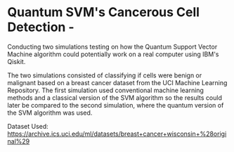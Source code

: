 # Quantum SVM's Cancerous Cell Detection -

Conducting two simulations testing on how the Quantum Support Vector Machine algorithm could potentially work on a real computer using IBM's Qiskit. 

The two simulations consisted of classifying if cells were benign or malignant based on a breast cancer dataset from the UCI Machine Learning Repository. The first simulation used conventional machine learning methods and a classical version of the SVM algorithm so the results could later be compared to the second simulation, where the quantum version of the SVM algorithm was used. 

Dataset Used: https://archive.ics.uci.edu/ml/datasets/breast+cancer+wisconsin+%28original%29
